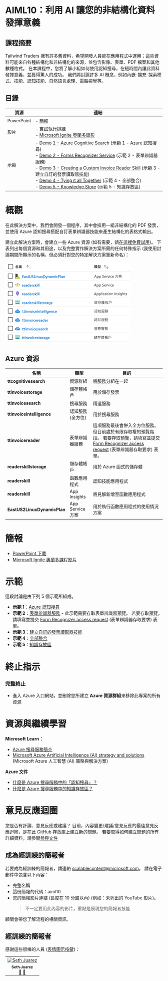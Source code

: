 # <a name="aiml10-making-sense-of-your-unstructured-data-with-ai"></a>AIML10：利用 AI 讓您的非結構化資料發揮意義

## <a name="session-abstract"></a>課程摘要

Tailwind Traders 擁有許多舊資料，希望開發人員能在應用程式中運用；這些資料可能來自各種結構化和非結構化的來源，並包含影像、表單、PDF 檔案和其他數種格式。 在本課程中，您將了解小組如何使用認知搜尋，在短時間內讓此資料發揮意義，並獲得驚人的成功。 我們將討論許多 AI 概念，例如內嵌-擴充-探索模式、技能、認知技能、自然語言處理、電腦視覺等。

## <a name="table-of-content"></a>目錄
 

| 資源          | 連結                            |
|-------------------|----------------------------------|
| PowerPoint        | - [簡報](presentations.md) |
| 影片            | - [嘗試執行排練](https://www.youtube.com/watch?v=dm0wDTSso0E) <br/>- [Microsoft Ignite 奧蘭多錄影](https://myignite.techcommunity.microsoft.com/sessions/82986?source=sessions) |
| 示範             | - [Demo 1 - Azure Cognitive Search](https://github.com/microsoft/ignite-learning-paths-training-aiml/blob/master/aiml10/demo1.md) (示範 1 - Azure 認知搜尋) <br/>- [Demo 2 - Forms Recognizer Service](https://github.com/microsoft/ignite-learning-paths-training-aiml/blob/master/aiml10/demo2.md) (示範 2 - 表單辨識器服務) <br/>- [Demo 3 - Creating a Custom Invoice Reader Skill](https://github.com/microsoft/ignite-learning-paths-training-aiml/blob/master/aiml10/demo3.md) (示範 3 - 建立自訂的發票讀取器技能)<br/>- [Demo 4 - Tying it all Together](https://github.com/microsoft/ignite-learning-paths-training-aiml/blob/master/aiml10/demo4.md) (示範 4 - 全部整合) <br/>- [Demo 5 - Knowledge Store](https://github.com/microsoft/ignite-learning-paths-training-aiml/blob/master/aiml10/demo5.md) (示範 5 - 知識存放區) | 


# <a name="overview"></a>概觀
在此解決方案中，我們會開發一個程序，其中會採用一組非結構化的 PDF 發票，並使用 Azure 認知搜尋搭配自訂表單辨識器技能來產生結構化的表格式輸出。 

建立此解決方案時，會建立一些 Azure 資源 (如有需要，請[在這裡免費試用](https://azure.microsoft.com/en-gb/free/?WT.mc_id=msignitethetour2019-github-aiml10))。 下表列出每個資源和其用途，以及完整實作解決方案所需的任何特殊指示 (我使用討論期間所顯示的名稱，但必須針對您的特定解決方案重新命名)：

![Azure 資源](images/resources.png "Azure 資源")

## <a name="azure-resources"></a>Azure 資源

| 名稱                       | 類型                            | 目的                    |
| -------------------------- | ------------------------------- | ------------------------- |
| **ttcognitivesearch**     | 資源群組                  | 將服務分組在一起   |
| **ttinvoicestorage**      | 儲存體帳戶                 | 用於儲存發票     |
| **ttinvoicesearch**       | 搜尋服務                  | 精選服務           |
| **ttinvoiceintelligence** | 認知服務 (全方位) | 用於搜尋服務 |
| **ttinvoicereader**       | 表單辨識器服務         | 這項服務最後會併入全方位服務。 但目前處於有限存取權的預覽階段。 若要存取預覽，請填寫並提交 [Form Recognizer access request](https://aka.ms/FormRecognizerRequestAccess) (表單辨識器存取要求) 表單。  |
| **readerskillstorage**   | 儲存體帳戶              | 用於 Azure 函式的儲存體 |
| **readerskill**          | 函數應用程式                 | 認知技能應用程式 |
| **readerskill**          | App Insights                   | 將見解新增至函數應用程式 |
| **EastUS2LinuxDynamicPlan** | App Service 方案                   | 用於執行函數應用程式的使用情況方案 |

# <a name="presentation"></a>簡報

* [PowerPoint 下載](https://globaleventcdn.blob.core.windows.net/assets/aiml/aiml10/aiml10.pptx)
* [Microsoft Ignite 奧蘭多課程影片](https://myignite.techcommunity.microsoft.com/sessions/82986?source=sessions)


# <a name="demonstrations"></a>示範
這段討論是由下列 5 個示範所組成。 

- **示範 1**：[Azure 認知搜尋](demo1.md)
- **示範 2**：[表單辨識器服務](demo2.md) - 此示範需要存取表單辨識器預覽。 若要存取預覽，請填寫並提交 [Form Recognizer access request](https://aka.ms/FormRecognizerRequestAccess) (表單辨識器存取要求) 表單。
- **示範 3**：[建立自訂的發票讀取器技能](demo3.md)
- **示範 4**：[全部整合](demo4.md)
- **示範 5**：[知識存放區](demo5.md)


# <a name="teardown-instructions"></a>終止指示

### <a name="full-teardown"></a>完整終止

* 進入 Azure 入口網站，並刪除您所建立 **Azure 資源群組**來移除此專案的所有資源


# <a name="resources-and-continued-learning"></a>資源與繼續學習

**Microsoft Learn：**
* [Azure 搜尋服務簡介](https://docs.microsoft.com/en-us/learn/modules/intro-to-azure-search/?WT.mc_id=msignitethetour2019-github-aiml10)
* [Microsoft Azure Artificial Intelligence (AI) strategy and solutions](https://docs.microsoft.com/en-us/learn/modules/azure-artificial-intelligence/?WT.mc_id=msignitethetour2019-github-aiml10) (Microsoft Azure 人工智慧 (AI) 策略與解決方案)

**Azure 文件**
* [什麼是 Azure 搜尋服務中的「認知搜尋」？](https://docs.microsoft.com/en-us/azure/search/cognitive-search-concept-intro/?WT.mc_id=msignitethetour2019-github-aiml10)
* [什麼是 Azure 搜尋服務中的知識存放區？](https://docs.microsoft.com/en-us/azure/search/knowledge-store-concept-intro)


# <a name="feedback-loop"></a>意見反應迴圈

您是否有評論、意見反應或建議？ 目前，內容變更/建議/意見反應的最佳意見反應迴圈，是在此 GitHub 存放庫上建立新的問題。 若要取得如何建立問題的所有詳細資料，請參閱[參與文件](../CONTRIBUTING.md)

## <a name="become-a-trained-presenter"></a>成為經訓練的簡報者

若要成為經訓練的簡報者，請連絡 [scalablecontent@microsoft.com](mailto:scalablecontent@microsoft.com)。 請在電子郵件中包含以下內容：

- 完整名稱
- 這份簡報的代碼：aiml10
- 您的簡報影片連結 (長度在 10 分鐘以內) (例如：未列出的 YouTube 影片)。 
  > 不一定要用此內容的影片，重點是展現您的簡報者技能

顧問會帶您了解流程的相關資訊。

## <a name="trained-presenters"></a>經訓練的簡報者

感謝這些很棒的人員 ([表情圖示按鍵](https://allcontributors.org/docs/en/emoji-key))：

<!-- ALL-CONTRIBUTORS-LIST:START - Do not remove or modify this section -->
<!-- prettier-ignore -->

<table>
<tr>
    <td align="center"><a href="https://github.com/sethjuarez">
        <img src="https://avatars2.githubusercontent.com/u/115409?s=460&v=4" width="100px;" alt="Seth Juarez"/><br />
        <sub><b>Seth Juarez</b></sub></a><br />
            <a href="Add link to powerpoint here" title="討論">📢</a>
            <a href="Add link to pull request here" title="文件">📖</a> 
    </td>
</tr></table>

<!-- ALL-CONTRIBUTORS-LIST:END -->